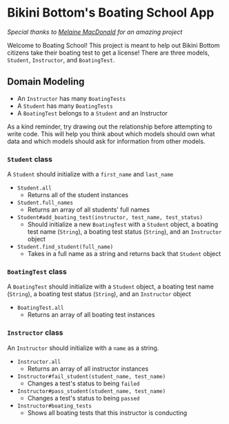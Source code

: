 # Bikini Bottom's Boating School App
*Special thanks to [Melaine MacDonald](https://github.com/mmacdonald1) for an amazing project*

Welcome to Boating School! This project is meant to help out Bikini Bottom citizens
take their boating test to get a license! There are three models, `Student`,
`Instructor`, and `BoatingTest`.

## Domain Modeling
- An `Instructor` has many `BoatingTests`
- A `Student` has many `BoatingTests`
- A `BoatingTest` belongs to a `Student` and an Instructor

As a kind reminder, try drawing out the relationship before attempting to write code.
This will help you think about which models should own what data and which models
should ask for information from other models.

### `Student` class
A `Student` should initialize with a `first_name` and `last_name`

- `Student.all`
  - Returns all of the student instances
- `Student.full_names`
  - Returns an array of all students' full names
- `Student#add_boating_test(instructor, test_name, test_status)`
  - Should initialize a new `BoatingTest` with a `Student` object, a boating test
  name (`String`), a boating test status (`String`), and an `Instructor` object
- `Student.find_student(full_name)`
  - Takes in a full name as a string and returns back that `Student` object

### `BoatingTest` class
A `BoatingTest` should initialize with a `Student` object, a boating test name
(`String`), a boating test status (`String`), and an `Instructor` object

- `BoatingTest.all`
  - Returns an array of all boating test instances

### `Instructor` class
An `Instructor` should initialize with a `name` as a string.

- `Instructor.all`
  - Returns an array of all instructor instances
- `Instructor#fail_student(student_name, test_name)`
  - Changes a test's status to being `failed`
- `Instructor#pass_student(student_name, test_name)`
  - Changes a test's status to being `passed`
- `Instructor#boating_tests`
  - Shows all boating tests that this instructor is conducting
